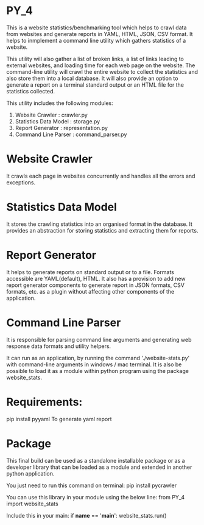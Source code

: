 # PY_4

This is a website statistics/benchmarking tool which helps to crawl data from websites and generate reports in YAML, HTML, JSON, CSV format. It helps to inmplement a command line utility which gathers statistics of a website.

This utility will also gather a list of broken links, a list of links leading to external websites, and loading time for each web page on the website. The command-line utility will crawl the entire website to collect the statistics and also store them into a local database. It will also provide an option to generate a report on a terminal standard output or an HTML file for the statistics collected.

This utility includes the following modules:
1. Website Crawler : crawler.py
2. Statistics Data Model : storage.py
3. Report Generator : representation.py
4. Command Line Parser : command_parser.py

# Website Crawler 
It crawls each page in websites concurrently and handles all the errors and exceptions.

# Statistics Data Model
It stores the crawling statistics into an organised format in the database. It provides an abstraction for storing statistics and extracting them for reports.

# Report Generator
It helps to generate reports on standard output or to a file. Formats accessible are YAML(default), HTML. It also has a provision to add new report generator components to generate report in JSON formats, CSV formats, etc. as a plugin without affecting other components of the application.

# Command Line Parser
It is responsible for parsing command line arguments and generating web response data formats and utility helpers.


It can run as an application, by running the command './website-stats.py' with command-line arguments in windows / mac terminal.
It is also be possible to load it as a module within python program using the package website_stats.

# Requirements:

pip install pyyaml
To generate yaml report

# Package
This final build can be used as a standalone installable package or as a developer library that can be loaded as a module and extended in another python application. 

You just need to run this command on terminal:
pip install pycrawler

You can use this library in your module using the below line:
from PY_4 import website_stats

Include this in your main:
if __name__ == '__main__':
     website_stats.run()

